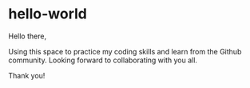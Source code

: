 # hello-world

Hello there,

Using this space to practice my coding skills and learn from the Github community. Looking forward to collaborating with you all.

Thank you!
